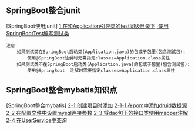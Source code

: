 ## SpringBoot整合junit
[SpringBoot使用junit]
    [1 在和Application引导类的test同级目录下, 使用SpringBootTest编写测试类](../../../test/java/com/hui/ApplicationTests.java)
    
    注意: 
        如果测试类在SpringBoot启动类(Application.java)的包或子包里(包含测试包): 
            使用@SpringBoot注解时无需指定classes=Application.class属性
        如果测试类不在SpringBoot启动类(Application.java)的包或子包里(包含测试包): 
            使用@SpringBoot  注解时需要指定classes=Application.class属性
            
            
            
## SpringBoot整合mybatis知识点
[SpringBoot整合mybatis]
    [2-1 创建项目时添加](./SpringBoot_+_mybitis_mysql_mvc.jpg)
        [2-1-1 在pom中添加druid数据源](../../../../pom.xml)
    [2-2 在配置文件中设置mysql连接参数](../../resources/application.yml)
    [2-3 将dao包下的接口类使用mapper注解](../../java/com/hui/dao/UserDao.java)
    [2-4 在UserService中查询](../../java/com/hui/service/impl/UserServiceImpl.java)

    

